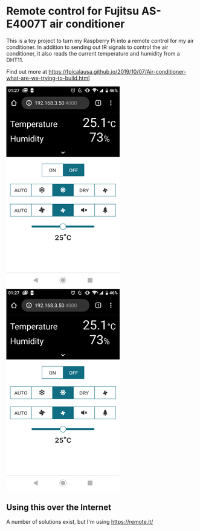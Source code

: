 # Remote control for Fujitsu AS-E4007T air conditioner 

This is a toy project to turn my Raspberry Pi into a remote control for my air conditioner.
In addition to sending out IR signals to control the air conditioner, it also reads the current temperature and humidity from a DHT11.

Find out more at https://fpicalausa.github.io/2019/10/07/Air-conditioner-what-are-we-trying-to-build.html


<img width="300" src="screenshot.png" alt="screenshot (main app)">
<img width="300" src="screenshot2.png" alt="screenshot (temperature graph)">


## Using this over the Internet

A number of solutions exist, but I'm using https://remote.it/ 
